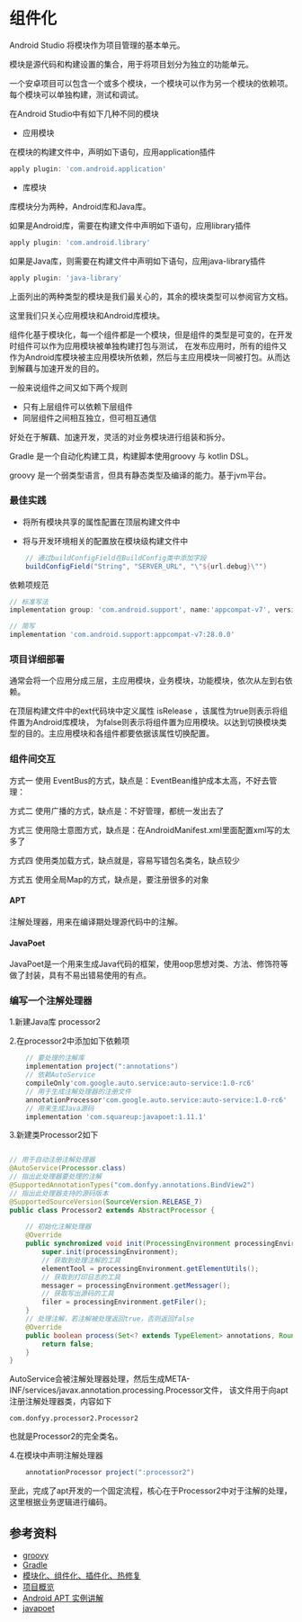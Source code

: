 # 组件化

Android Studio 将模块作为项目管理的基本单元。

模块是源代码和构建设置的集合，用于将项目划分为独立的功能单元。

一个安卓项目可以包含一个或多个模块，一个模块可以作为另一个模块的依赖项。每个模块可以单独构建，测试和调试。

在Android Studio中有如下几种不同的模块

- 应用模块

在模块的构建文件中，声明如下语句，应用application插件
```groovy
apply plugin: 'com.android.application'
```

- 库模块

库模块分为两种，Android库和Java库。

如果是Android库，需要在构建文件中声明如下语句，应用library插件

```groovy
apply plugin: 'com.android.library'
```

如果是Java库，则需要在构建文件中声明如下语句，应用java-library插件

```groovy
apply plugin: 'java-library'
```

上面列出的两种类型的模块是我们最关心的，其余的模块类型可以参阅官方文档。

这里我们只关心应用模块和Android库模块。

组件化基于模块化，每一个组件都是一个模块，但是组件的类型是可变的，在开发时组件可以作为应用模块被单独构建打包与测试，
在发布应用时，所有的组件又作为Android库模块被主应用模块所依赖，然后与主应用模块一同被打包。从而达到解藕与加速开发的目的。

一般来说组件之间又如下两个规则

- 只有上层组件可以依赖下层组件
- 同层组件之间相互独立，但可相互通信

好处在于解藕、加速开发，灵活的对业务模块进行组装和拆分。

Gradle 是一个自动化构建工具，构建脚本使用groovy 与 kotlin DSL。

groovy 是一个弱类型语言，但具有静态类型及编译的能力。基于jvm平台。

### 最佳实践

- 将所有模块共享的属性配置在顶层构建文件中

- 将与开发环境相关的配置放在模块级构建文件中

```groovy
    // 通过buildConfigField在BuildConfig类中添加字段
    buildConfigField("String", "SERVER_URL", "\"${url.debug}\"")
```

依赖项规范
```groovy
// 标准写法
implementation group: 'com.android.support', name:'appcompat-v7', version:'28.0.0'

// 简写
implementation 'com.android.support:appcompat-v7:28.0.0'
```
### 项目详细部署

通常会将一个应用分成三层，主应用模块，业务模块，功能模块，依次从左到右依赖。

在顶层构建文件中的ext代码块中定义属性 isRelease ，该属性为true则表示将组件置为Android库模块，
为false则表示将组件置为应用模块。以达到切换模块类型的目的。主应用模块和各组件都要依据该属性切换配置。

### 组件间交互

方式一 使用 EventBus的方式，缺点是：EventBean维护成本太高，不好去管理：

方式二 使用广播的方式，缺点是：不好管理，都统一发出去了

方式三 使用隐士意图方式，缺点是：在AndroidManifest.xml里面配置xml写的太多了

方式四 使用类加载方式，缺点就是，容易写错包名类名，缺点较少

方式五 使用全局Map的方式，缺点是，要注册很多的对象

#### APT

注解处理器，用来在编译期处理源代码中的注解。

#### JavaPoet

JavaPoet是一个用来生成Java代码的框架，使用oop思想对类、方法、修饰符等做了封装，具有不易出错易使用的有点。

### 编写一个注解处理器

1.新建Java库 processor2

2.在processor2中添加如下依赖项

```groovy
    // 要处理的注解库
    implementation project(":annotations")
    // 依赖AutoService
    compileOnly'com.google.auto.service:auto-service:1.0-rc6'
    // 用于生成注解处理器的注册文件
    annotationProcessor'com.google.auto.service:auto-service:1.0-rc6'
    // 用来生成Java源码
    implementation 'com.squareup:javapoet:1.11.1'
```

3.新建类Processor2如下

```java

// 用于自动注册注解处理器
@AutoService(Processor.class)
// 指出此处理器要处理的注解
@SupportedAnnotationTypes("com.donfyy.annotations.BindView2")
// 指出此处理器支持的源码版本
@SupportedSourceVersion(SourceVersion.RELEASE_7)
public class Processor2 extends AbstractProcessor {
    
    // 初始化注解处理器
    @Override
    public synchronized void init(ProcessingEnvironment processingEnvironment) {
        super.init(processingEnvironment);
        // 获取到处理注解的工具
        elementTool = processingEnvironment.getElementUtils();
        // 获取到打印日志的工具
        messager = processingEnvironment.getMessager();
        // 获取写出源码的工具
        filer = processingEnvironment.getFiler();
    }
    // 处理注解，若注解被处理返回true，否则返回false
    @Override
    public boolean process(Set<? extends TypeElement> annotations, RoundEnvironment roundEnv) {
        return false;
    }
}
```

AutoService会被注解处理器处理，然后生成META-INF/services/javax.annotation.processing.Processor文件，
该文件用于向apt注册注解处理器类，内容如下

```
com.donfyy.processor2.Processor2
```

也就是Processor2的完全类名。

4.在模块中声明注解处理器

```groovy
    annotationProcessor project(":processor2")
```

至此，完成了apt开发的一个固定流程，核心在于Processor2中对于注解的处理，这里根据业务逻辑进行编码。

## 参考资料

- [groovy](http://www.groovy-lang.org/index.html)
- [Gradle](https://gradle.org/)
- [模块化、组件化、插件化、热修复](https://blog.csdn.net/csdn_aiyang/article/details/103735995)
- [项目概览](https://developer.android.com/studio/projects)
- [Android APT 实例讲解](https://developer.aliyun.com/article/722451)
- [javapoet](https://github.com/square/javapoet)

